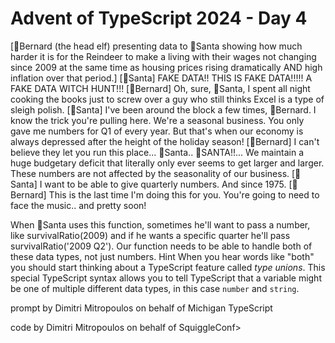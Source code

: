 # Advent of TypeScript 2024 - Day 4

[🎩Bernard (the head elf) presenting data to 🎅Santa showing how much harder it is for the Reindeer to make a living with their wages not changing since 2009 at the same time as housing prices rising dramatically AND high inflation over that period.]
[🎅Santa] FAKE DATA!! THIS IS FAKE DATA!!!!!  A FAKE DATA WITCH HUNT!!!
[🎩Bernard] Oh, sure, 🎅Santa, I spent all night cooking the books just to screw over a guy who still thinks Excel is a type of sleigh polish.
[🎅Santa] I've been around the block a few times, 🎩Bernard.  I know the trick you're pulling here.  We're a seasonal business.  You only gave me numbers for Q1 of every year.  But that's when our economy is always depressed after the height of the holiday season!
[🎩Bernard] I can't believe they let you run this place... 🎅Santa.. 🎅SANTA!!... We maintain a huge budgetary deficit that literally only ever seems to get larger and larger.  These numbers are not affected by the seasonality of our business.
[🎅Santa] I want to be able to give quarterly numbers.  And since 1975.
[🎩Bernard] This is the last time I'm doing this for you.  You're going to need to face the music.. and pretty soon!

When 🎅Santa uses this function, sometimes he'll want to pass a number, like survivalRatio(2009) and if he wants a specific quarter he'll pass survivalRatio('2009 Q2').  Our function needs to be able to handle both of these data types, not just numbers.
Hint
When you hear words like "both" you should start thinking about a TypeScript feature called _type unions_.  This special TypeScript syntax allows you to tell TypeScript that a variable might be one of multiple different data types, in this case `number` and `string`.

prompt by Dimitri Mitropoulos on behalf of Michigan TypeScript

code by Dimitri Mitropoulos on behalf of SquiggleConf>
